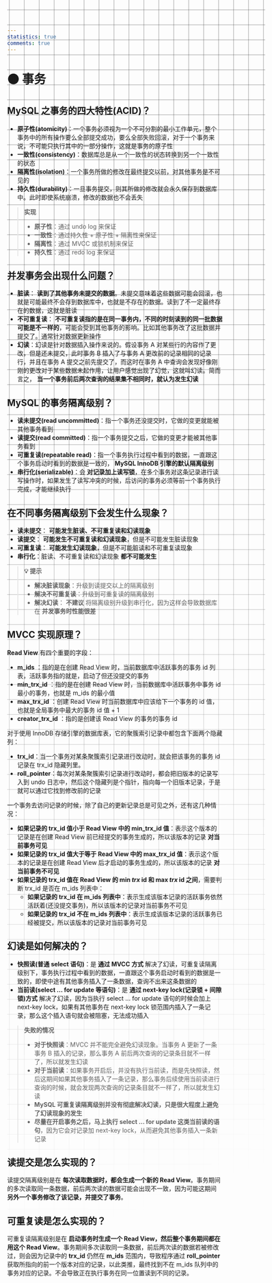 ```yaml
---
statistics: true
comments: true
---
```


<style>
body {
  position: relative; /* 确保 body 元素的 position 属性为非静态值 */
}

body::before {
  --size: 35px; /* 调整网格单元大小 */
  --line: color-mix(in hsl, canvasText, transparent 60%); /* 调整线条透明度 */
  content: '';
  height: 100vh;
  width: 100%;
  position: absolute; /* 修改为 absolute 以使其随页面滚动 */
  background: linear-gradient(
        90deg,
        var(--line) 1px,
        transparent 1px var(--size)
      )
      50% 50% / var(--size) var(--size),
    linear-gradient(var(--line) 1px, transparent 1px var(--size)) 50% 50% /
      var(--size) var(--size);
  -webkit-mask: linear-gradient(-20deg, transparent 30%, white 80%);
          mask: linear-gradient(-20deg, transparent 30%, white 80%);
  top: 0;
  transform-style: flat;
  pointer-events: none;
  z-index: -1;
}

@media (max-width: 768px) {
  body::before {
    display: none; /* 在手机端隐藏网格效果 */
  }
}
</style>

# 🟤 事务

## MySQL 之事务的四大特性(ACID)？

- **原子性(atomicity)**：一个事务必须视为一个不可分割的最小工作单元，整个事务中的所有操作要么全部提交成功，要么全部失败回滚，对于一个事务来说，不可能只执行其中的一部分操作，这就是事务的原子性
- **一致性(consistency)**：数据库总是从一个一致性的状态转换到另一个一致性的状态
- **隔离性(isolation)**：一个事务所做的修改在最终提交以前，对其他事务是不可见的
- **持久性(durability)**：一旦事务提交，则其所做的修改就会永久保存到数据库中。此时即使系统崩溃，修改的数据也不会丢失

>  **实现** 
> 
> - **原子性**：通过 undo log 来保证
> - **一致性**：通过持久性 + 原子性 + 隔离性来保证
> - **隔离性**：通过 MVCC 或锁机制来保证
> - **持久性**：通过 redo log 来保证

## 并发事务会出现什么问题？

- **脏读**： **读到了其他事务未提交的数据**。未提交意味着这些数据可能会回滚，也就是可能最终不会存到数据库中，也就是不存在的数据。读到了不一定最终存在的数据，这就是脏读
- **不可重复读**： **不可重复读指的是在同一事务内，不同的时刻读到的同一批数据可能是不一样的**，可能会受到其他事务的影响。比如其他事务改了这批数据并提交了。通常针对数据更新操作
- **幻读**：幻读是针对数据插入操作来说的。假设事务 A 对某些行的内容作了更改，但是还未提交，此时事务 B 插入了与事务 A 更改前的记录相同的记录行，并且在事务 A 提交之前先提交了，而这时在事务 A 中查询会发现好像刚刚的更改对于某些数据未起作用，让用户感觉出现了幻觉，这就叫幻读。简而言之， **当一个事务前后两次查询的结果集不相同时，就认为发生幻读** 

## MySQL 的事务隔离级别？

- **读未提交(read uncommitted)**：指一个事务还没提交时，它做的变更就能被其他事务看到
- **读提交(read committed)**：指一个事务提交之后，它做的变更才能被其他事务看到
- **可重复读(repeatable read)**：指一个事务执行过程中看到的数据，一直跟这个事务启动时看到的数据是一致的， **MySQL InnoDB 引擎的默认隔离级别** 
- **串行化(serializable)**：会 **对记录加上读写锁**，在多个事务对这条记录进行读写操作时，如果发生了读写冲突的时候，后访问的事务必须等前一个事务执行完成，才能继续执行

## 在不同事务隔离级别下会发生什么现象？

- **读未提交**： **可能发生脏读、不可重复读和幻读现象** 
- **读提交**： **可能发生不可重复读和幻读现象**，但是不可能发生脏读现象
- **可重复读**： **可能发生幻读现象**，但是不可能脏读和不可重复读现象
- **串行化**：脏读、不可重复读和幻读现象 **都不可能发生** 

>  **💡 提示** 
> - **解决脏读现象**：升级到读提交以上的隔离级别
> - **解决不可重复读**：升级到可重复读的隔离级别
> - **解决幻读**： **不建议** 将隔离级别升级到串行化，因为这样会导致数据库在 **并发事务时性能很差** 

## MVCC 实现原理？

 **Read View**  有四个重要的字段：

- **m_ids** ：指的是在创建 Read View 时，当前数据库中活跃事务的事务 id 列表，活跃事务指的就是，启动了但还没提交的事务
- **min_trx_id** ：指的是在创建 Read View 时，当前数据库中活跃事务中事务 id 最小的事务，也就是 m_ids 的最小值
- **max_trx_id** ：创建 Read View 时当前数据库中应该给下一个事务的 id 值，也就是全局事务中最大的事务 id 值 + 1
- **creator_trx_id** ：指的是创建该 Read View 的事务的事务 id

对于使用 InnoDB 存储引擎的数据库表，它的聚簇索引记录中都包含下面两个隐藏列：

- **trx_id**：当一个事务对某条聚簇索引记录进行改动时，就会把该事务的事务 id 记录在 trx_id 隐藏列里。
- **roll_pointer**：每次对某条聚簇索引记录进行改动时，都会把旧版本的记录写入到 undo 日志中，然后这个隐藏列是个指针，指向每一个旧版本记录，于是就可以通过它找到修改前的记录

一个事务去访问记录的时候，除了自己的更新记录总是可见之外，还有这几种情况：

- **如果记录的 trx_id 值小于 Read View 中的 min_trx_id 值**：表示这个版本的记录是在创建 Read View 前已经提交的事务生成的，所以该版本的记录 **对当前事务可见** 
- **如果记录的 trx_id 值大于等于 Read View 中的 max_trx_id 值**：表示这个版本的记录是在创建 Read View 后才启动的事务生成的，所以该版本的记录 **对当前事务不可见** 
- **如果记录的 trx_id 值在 Read View 的 min _trx_ id 和 max _trx_ id 之间**，需要判断 trx_id 是否在 m_ids 列表中：
  - **如果记录的 trx_id 在 m_ids 列表中**：表示生成该版本记录的活跃事务依然活跃着(还没提交事务)，所以该版本的记录对当前事务不可见
  - **如果记录的 trx_id 不在 m_ids 列表中**：表示生成该版本记录的活跃事务已经被提交，所以该版本的记录对当前事务可见

## 幻读是如何解决的？

- **快照读(普通 select 语句)**：是 **通过 MVCC 方式** 解决了幻读，可重复读隔离级别下，事务执行过程中看到的数据，一直跟这个事务启动时看到的数据是一致的，即使中途有其他事务插入了一条数据，查询不出来这条数据的
- **当前读(select ... for update 等语句)**：是 **通过 next-key lock(记录锁 + 间隙锁)方式** 解决了幻读，因为当执行 select ... for update 语句的时候会加上 next-key lock，如果有其他事务在 next-key lock 锁范围内插入了一条记录，那么这个插入语句就会被阻塞，无法成功插入

>  **失败的情况** 
> 
> - **对于快照读**：MVCC 并不能完全避免幻读现象。当事务 A 更新了一条事务 B 插入的记录，那么事务 A 前后两次查询的记录条目就不一样了，所以就发生幻读
> - **对于当前读**：如果事务开启后，并没有执行当前读，而是先快照读，然后这期间如果其他事务插入了一条记录，那么事务后续使用当前读进行查询的时候，就会发现两次查询的记录条目就不一样了，所以就发生幻读
> - **MySQL 可重复读隔离级别并没有彻底解决幻读，只是很大程度上避免了幻读现象的发生** 
> - **尽量在开启事务之后，马上执行 select ... for update 这类当前读的语句**，因为它会对记录加 next-key lock，从而避免其他事务插入一条新记录

## 读提交是怎么实现的？

读提交隔离级别是在 **每次读取数据时，都会生成一个新的 Read View**。事务期间的多次读取同一条数据，前后两次读的数据可能会出现不一致，因为可能这期间 **另外一个事务修改了该记录，并提交了事务**。

## 可重复读是怎么实现的？

可重复读隔离级别是在 **启动事务时生成一个 Read View，然后整个事务期间都在用这个 Read View**。事务期间多次读取同一条数据，前后两次读的数据若被修改过，则会因为记录中的  **trx_id**  仍然在  **m_ids**  范围内，导致程序通过  **roll_pointer**  获取所指向的前一个版本对应的记录，以此类推，最终找到不在 m_ids 队列中的事务对应的记录。不会导致正在执行事务在同一位置读到不同的记录。
